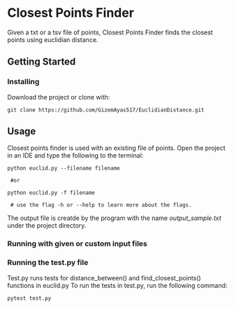 Closest Points Finder
======

Given a txt or a tsv file of points, Closest Points Finder finds the closest points using euclidian distance.

Getting Started
------

### Installing

Download the project or clone with:

```
git clone https://github.com/GizemAyas517/EuclidianDistance.git
```

Usage
------

Closest points finder is used with an existing file of points. Open the project in an IDE and
type the following to the terminal:

```
python euclid.py --filename filename

 #or

python euclid.py -f filename

 # use the flag -h or --help to learn more about the flags.

```
The output file is creatde by the program with the name _output_sample.txt_ under the project directory.


### Running with given or custom input files




### Running the test.py file

Test.py runs tests for distance_between() and find_closest_points() functions in euclid.py
To run the tests in test.py, run the following command:

```
pytest test.py
```

